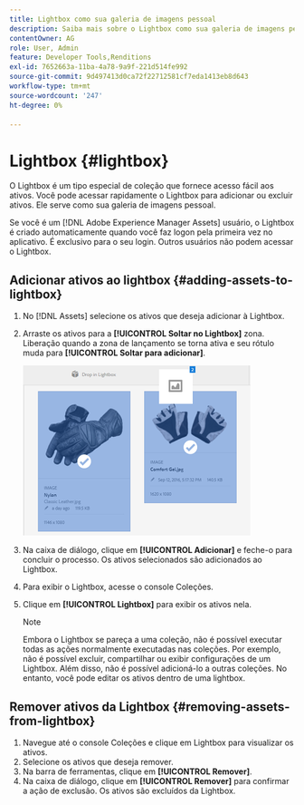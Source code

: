 ```yaml
---
title: Lightbox como sua galeria de imagens pessoal
description: Saiba mais sobre o Lightbox como sua galeria de imagens pessoal no Adobe Experience Manager Assets].
contentOwner: AG
role: User, Admin
feature: Developer Tools,Renditions
exl-id: 7652663a-11ba-4a78-9a9f-221d514fe992
source-git-commit: 9d497413d0ca72f22712581cf7eda1413eb8d643
workflow-type: tm+mt
source-wordcount: '247'
ht-degree: 0%

---
```


# Lightbox {#lightbox}

O Lightbox é um tipo especial de coleção que fornece acesso fácil aos ativos. Você pode acessar rapidamente o Lightbox para adicionar ou excluir ativos. Ele serve como sua galeria de imagens pessoal.

Se você é um [!DNL Adobe Experience Manager Assets] usuário, o Lightbox é criado automaticamente quando você faz logon pela primeira vez no aplicativo. É exclusivo para o seu login. Outros usuários não podem acessar o Lightbox.

## Adicionar ativos ao lightbox {#adding-assets-to-lightbox}

1. No [!DNL Assets] selecione os ativos que deseja adicionar à Lightbox.
1. Arraste os ativos para a **[!UICONTROL Soltar no Lightbox]** zona. Liberação quando a zona de lançamento se torna ativa e seu rótulo muda para **[!UICONTROL Soltar para adicionar]**.

   ![add_to_lightbox](assets/add_to_lightbox.png)

1. Na caixa de diálogo, clique em **[!UICONTROL Adicionar]** e feche-o para concluir o processo. Os ativos selecionados são adicionados ao Lightbox.
1. Para exibir o Lightbox, acesse o console Coleções.
1. Clique em **[!UICONTROL Lightbox]** para exibir os ativos nela.

   >[!NOTE]
   >
   >Embora o Lightbox se pareça a uma coleção, não é possível executar todas as ações normalmente executadas nas coleções. Por exemplo, não é possível excluir, compartilhar ou exibir configurações de um Lightbox. Além disso, não é possível adicioná-lo a outras coleções. No entanto, você pode editar os ativos dentro de uma lightbox.

## Remover ativos da Lightbox {#removing-assets-from-lightbox}

1. Navegue até o console Coleções e clique em Lightbox para visualizar os ativos.
1. Selecione os ativos que deseja remover.
1. Na barra de ferramentas, clique em **[!UICONTROL Remover]**.
1. Na caixa de diálogo, clique em **[!UICONTROL Remover]** para confirmar a ação de exclusão. Os ativos são excluídos da Lightbox.
